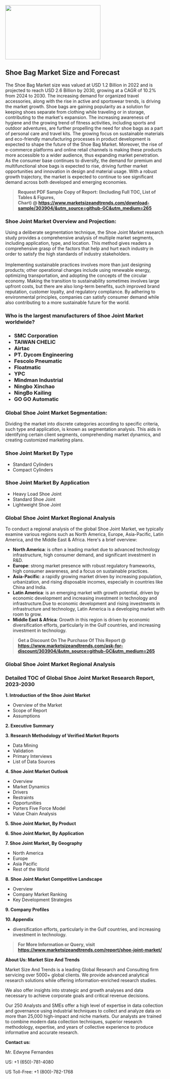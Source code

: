 <p><img class="alignnone size-medium wp-image-20088" src="https://ffe5etoiles.com/wp-content/uploads/2024/12/MST1-300x171.png" alt="" width="300" height="171" /></p><h2>Shoe Bag Market Size and Forecast</h2><p>The Shoe Bag Market size was valued at USD 1.2 Billion in 2022 and is projected to reach USD 2.6 Billion by 2030, growing at a CAGR of 10.2% from 2024 to 2030. The increasing demand for organized travel accessories, along with the rise in active and sportswear trends, is driving the market growth. Shoe bags are gaining popularity as a solution for keeping shoes separate from clothing while traveling or in storage, contributing to the market's expansion. The increasing awareness of hygiene and the growing trend of fitness activities, including sports and outdoor adventures, are further propelling the need for shoe bags as a part of personal care and travel kits.  The growing focus on sustainable materials and eco-friendly manufacturing processes in product development is expected to shape the future of the Shoe Bag Market. Moreover, the rise of e-commerce platforms and online retail channels is making these products more accessible to a wider audience, thus expanding market penetration. As the consumer base continues to diversify, the demand for premium and multifunctional shoe bags is expected to rise, driving further market opportunities and innovation in design and material usage. With a robust growth trajectory, the market is expected to continue to see significant demand across both developed and emerging economies.</p></p><blockquote id="" class=""><strong>Request PDF Sample Copy of Report: (Including Full TOC, List of Tables &amp; Figures, Chart)&nbsp;@&nbsp;<strong><a href="https://www.marketsizeandtrends.com/download-sample/303904/&utm_source=github-GC&utm_medium=265" target="_blank">https://www.marketsizeandtrends.com/download-sample/303904/&utm_source=github-GC&utm_medium=265</a></strong></strong></blockquote><h3 id="" class="">Shoe Joint Market&nbsp;Overview and Projection:</h3><p id="" class="">Using a deliberate segmentation technique, the Shoe Joint Market research study provides a comprehensive analysis of multiple market segments, including application, type, and location. This method gives readers a comprehensive grasp of the factors that help and hurt each industry in order to satisfy the high standards of industry stakeholders. <br /> <br />Implementing sustainable practices involves more than just designing products; other operational changes include using renewable energy, optimizing transportation, and adopting the concepts of the circular economy. Making the transition to sustainability sometimes involves large upfront costs, but there are also long-term benefits, such improved brand reputation, customer loyalty, and regulatory compliance. By adhering to environmental principles, companies can satisfy consumer demand while also contributing to a more sustainable future for the world.</p><h3 id="" class="">Who is the largest manufacturers of&nbsp;Shoe Joint Market worldwide?</h3><h3 class=""><p><ul><li>SMC Corporation </li><li> TAIWAN CHELIC </li><li> Airtac </li><li> PT. Dycom Engineering </li><li> Fescolo Pneumatic </li><li> Floatmatic </li><li> YPC </li><li> Mindman Industrial </li><li> Ningbo Xinchao </li><li> NingBo Kailing </li><li> GO GO Automatic</li></ul></p></h3><h3 id="" class="">Global&nbsp;Shoe Joint Market Segmentation:</h3><p id="" class="">Dividing the market into discrete categories according to specific criteria, such type and application, is known as segmentation analysis. This aids in identifying certain client segments, comprehending market dynamics, and creating customized marketing plans.</p><h3 id="" class="">Shoe Joint Market&nbsp;By Type</h3><p><p><ul><li>Standard Cylinders</li><li> Compact Cylinders</p></li></ul></p></p><h3 id="" class="">Shoe Joint Market&nbsp;By Application</h3><p class=""><p><ul><li>Heavy Load Shoe Joint</li><li> Standard Shoe Joint</li><li> Lightweight Shoe Joint</li></ul></p></p><h3 id="" class="">Global Shoe Joint Market Regional Analysis</h3><p id="" class="">To conduct a regional analysis of the global Shoe Joint Market, we typically examine various regions such as North America, Europe, Asia-Pacific, Latin America, and the Middle East &amp; Africa. Here's a brief overview:</p><ul><li><strong>North America</strong>: is often a leading market due to advanced technology infrastructure, high consumer demand, and significant investment in R&amp;D.</li><li><strong>Europe</strong>: strong market presence with robust regulatory frameworks, high consumer awareness, and a focus on sustainable practices.</li><li><strong>Asia-Pacific</strong>: a rapidly growing market driven by increasing population, urbanization, and rising disposable incomes, especially in countries like China and India.</li><li><strong>Latin America</strong>: is an emerging market with growth potential, driven by economic development and increasing investment in technology and infrastructure.Due to economic development and rising investments in infrastructure and technology, Latin America is a developing market with room to grow.</li><li><strong>Middle East &amp; Africa</strong>: Growth in this region is driven by economic diversification efforts, particularly in the Gulf countries, and increasing investment in technology.</li></ul><blockquote id="" class=""><strong>Get a Discount On The Purchase Of This Report @ <strong><a href="https://www.marketsizeandtrends.com/ask-for-discount/303904/&utm_source=github-GC&utm_medium=265" target="_blank">https://www.marketsizeandtrends.com/ask-for-discount/303904/&utm_source=github-GC&utm_medium=265</a></strong></strong></blockquote><h3 id="" class="">Global Shoe Joint Market Regional Analysis</h3><h3 id="" class="">Detailed TOC of Global Shoe Joint Market Research Report, 2023-2030</h3><p id="" class=""><strong>1. Introduction of the Shoe Joint Market</strong></p><ul><li>Overview of the Market</li><li>Scope of Report</li><li>Assumptions</li></ul><p id="" class=""><strong>2. Executive Summary</strong></p><p id="" class=""><strong>3. Research Methodology of Verified Market Reports</strong></p><ul><li>Data Mining</li><li>Validation</li><li>Primary Interviews</li><li>List of Data Sources</li></ul><p id="" class=""><strong>4. Shoe Joint Market Outlook</strong></p><ul><li>Overview</li><li>Market Dynamics</li><li>Drivers</li><li>Restraints</li><li>Opportunities</li><li>Porters Five Force Model</li><li>Value Chain Analysis</li></ul><p id="" class=""><strong>5. Shoe Joint Market, By Product</strong></p><p id="" class=""><strong>6. Shoe Joint Market, By Application</strong></p><p id="" class=""><strong>7. Shoe Joint Market, By Geography</strong></p><ul><li>North America</li><li>Europe</li><li>Asia Pacific</li><li>Rest of the World</li></ul><p id="" class=""><strong>8. Shoe Joint Market Competitive Landscape</strong></p><ul><li>Overview</li><li>Company Market Ranking</li><li>Key Development Strategies</li></ul><p id="" class=""><strong>9. Company Profiles</strong></p><p id="" class=""><strong>10. Appendix</strong></p><ul><li>diversification efforts, particularly in the Gulf countries, and increasing investment in technology.</li></ul><blockquote id="" class=""><strong>For More Information or Query, visit <strong><strong><a href="https://www.marketsizeandtrends.com/report/shoe-joint-market/" target="_blank">https://www.marketsizeandtrends.com/report/shoe-joint-market/</a></strong></strong></strong></blockquote><p id="" class=""><strong>About Us: Market Size And Trends</strong></p><p id="" class="">Market Size And Trends is a leading Global Research and Consulting firm servicing over 5000+ global clients. We provide advanced analytical research solutions while offering information-enriched research studies.</p><p id="" class="">We also offer insights into strategic and growth analyses and data necessary to achieve corporate goals and critical revenue decisions.</p><p id="" class="">Our 250 Analysts and SMEs offer a high level of expertise in data collection and governance using industrial techniques to collect and analyze data on more than 25,000 high-impact and niche markets. Our analysts are trained to combine modern data collection techniques, superior research methodology, expertise, and years of collective experience to produce informative and accurate research.</p><p id="" class=""><strong>Contact us:</strong></p><p id="" class="">Mr. Edwyne Fernandes</p><p id="" class="">US: +1 (650)-781-4080</p><p id="" class="">US Toll-Free: +1 (800)-782-1768</p>
